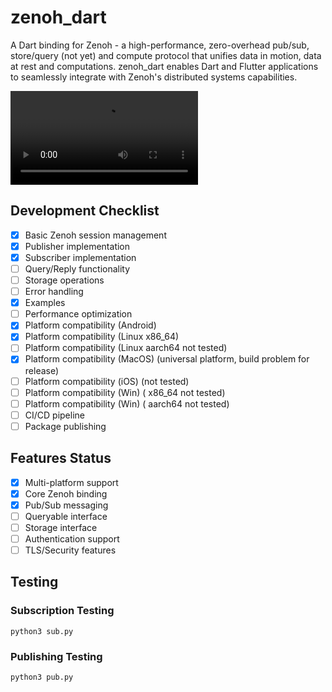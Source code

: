 # zenoh_dart

A Dart binding for Zenoh - a high-performance, zero-overhead pub/sub, store/query (not yet) and compute protocol that unifies data in motion,
data at rest and computations. zenoh_dart enables Dart and Flutter applications to seamlessly integrate with Zenoh's distributed systems capabilities.

![Video](./docs/video.MP4)

## Development Checklist

- [X] Basic Zenoh session management
- [X] Publisher implementation
- [X] Subscriber implementation  
- [ ] Query/Reply functionality
- [ ] Storage operations
- [ ] Error handling
- [X] Examples
- [ ] Performance optimization
- [X] Platform compatibility (Android)
- [X] Platform compatibility (Linux x86_64)
- [ ] Platform compatibility (Linux aarch64 not tested)
- [X] Platform compatibility (MacOS) (universal platform, build problem for release)
- [ ] Platform compatibility (iOS) (not tested)
- [ ] Platform compatibility (Win) ( x86_64 not tested)
- [ ] Platform compatibility (Win) ( aarch64 not tested)
- [ ] CI/CD pipeline
- [ ] Package publishing

## Features Status

- [X] Multi-platform support
- [X] Core Zenoh binding
- [X] Pub/Sub messaging
- [ ] Queryable interface
- [ ] Storage interface
- [ ] Authentication support
- [ ] TLS/Security features
  
## Testing 

### Subscription Testing

    python3 sub.py

### Publishing Testing

    python3 pub.py